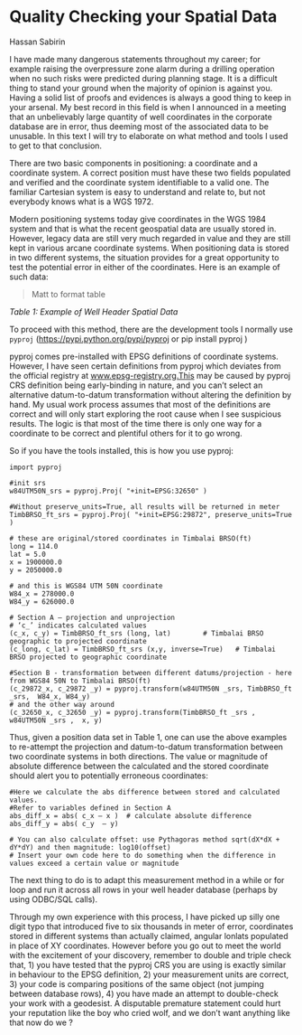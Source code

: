 # Quality Checking your Spatial Data

Hassan Sabirin

I have made many dangerous statements throughout my career; for example raising the overpressure zone alarm during a drilling operation when no such risks were predicted during planning stage. It is a difficult thing to stand your ground when the majority of opinion is against you. Having a solid list of proofs and evidences is always a good thing to keep in your arsenal. My best record in this field is when I announced in a meeting that an unbelievably large quantity of well coordinates in the corporate database are in error, thus deeming most of the associated data to be unusable. In this text I will try to elaborate on what method and tools I used to get to that conclusion.

There are two basic components in positioning: a coordinate and a coordinate system. A correct position must have these two fields populated and verified and the coordinate system identifiable to a valid one. The familiar Cartesian system is easy to understand and relate to, but not everybody knows what is a WGS 1972. 

Modern positioning systems today give coordinates in the WGS 1984 system and that is what the recent geospatial data are usually stored in. However, legacy data are still very much regarded in value and they are still kept in various arcane coordinate systems. When positioning data is stored in two different systems, the situation provides for a great opportunity to test the potential error in either of the coordinates. Here is an example of such data:

 > Matt to format table

_Table 1: Example of Well Header Spatial Data_

To proceed with this method, there are the development tools I normally use `pyproj` (https://pypi.python.org/pypi/pyproj or pip install pyproj )

pyproj comes pre-installed with EPSG definitions of coordinate systems. However, I have seen certain definitions from pyproj which deviates from the official registry at www.epsg-registry.org.This may be caused by pyproj CRS definition being early-binding in nature, and you can’t select an alternative datum-to-datum transformation without altering the definition by hand. My usual work process assumes that most of the definitions are correct and will only start exploring the root cause when I see suspicious results. The logic is that most of the time there is only one way for a coordinate to be correct and plentiful others for it to go wrong.

So if you have the tools installed, this is how you use pyproj:

    import pyproj

    #init srs
    w84UTM50N_srs = pyproj.Proj( "+init=EPSG:32650" ) 

    #Without preserve_units=True, all results will be returned in meter
    TimbBRSO_ft_srs = pyproj.Proj( "+init=EPSG:29872", preserve_units=True )

    # these are original/stored coordinates in Timbalai BRSO(ft)
    long = 114.0
    lat = 5.0
    x = 1900000.0
    y = 2050000.0

    # and this is WGS84 UTM 50N coordinate
    W84_x = 278000.0
    W84_y = 626000.0

    # Section A – projection and unprojection
    # ‘c_’ indicates calculated values
    (c_x, c_y) = TimbBRSO_ft_srs (long, lat)		# Timbalai BRSO geographic to projected coordinate
    (c_long, c_lat) = TimbBRSO_ft_srs (x,y, inverse=True)	# Timbalai BRSO projected to geographic coordinate

    #Section B - transformation between different datums/projection - here from WGS84 50N to Timbalai BRSO(ft) 
    (c_29872_x, c_29872 _y) = pyproj.transform(w84UTM50N _srs, TimbBRSO_ft _srs,  W84_x, W84_y)
    # and the other way around
    (c_32650_x, c_32650 _y) = pyproj.transform(TimbBRSO_ft _srs , w84UTM50N _srs ,  x, y)

Thus, given a position data set in Table 1, one can use the above examples to re-attempt the projection and datum-to-datum transformation between two coordinate systems in both directions. The value or magnitude of absolute difference between the calculated and the stored coordinate should alert you to potentially erroneous coordinates: 

    #Here we calculate the abs difference between stored and calculated values.
    #Refer to variables defined in Section A
    abs_diff_x = abs( c_x – x )  # calculate absolute difference
    abs_diff_y = abs( c_y  – y)

    # You can also calculate offset: use Pythagoras method sqrt(dX*dX + dY*dY) and then magnitude: log10(offset)
    # Insert your own code here to do something when the difference in values exceed a certain value or magnitude

The next thing to do is to adapt this measurement method in a while or for loop and run it across all rows in your well header database (perhaps by using ODBC/SQL calls).

Through my own experience with this process, I have picked up silly one digit typo that introduced five to six thousands in meter of error, coordinates stored in different systems than actually claimed, angular lonlats populated in place of XY coordinates. However before you go out to meet the world with the excitement of your discovery, remember to double and triple check that, 1) you have tested that the pyproj CRS you are using is exactly similar in behaviour to the EPSG definition, 2) your measurement units are correct, 3) your code is comparing positions of the same object (not jumping between database rows), 4) you have made an attempt to double-check your work with a geodesist. A disputable premature statement could hurt your reputation like the boy who cried wolf, and we don’t want anything like that now do we ?

